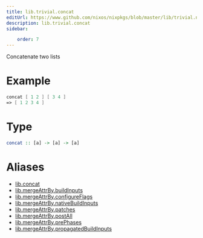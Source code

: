 ```yaml
---
title: lib.trivial.concat
editUrl: https://www.github.com/nixos/nixpkgs/blob/master/lib/trivial.nix#L111C12
description: lib.trivial.concat
sidebar:

    order: 7
---
```


Concatenate two lists

# Example

```nix
concat [ 1 2 ] [ 3 4 ]
=> [ 1 2 3 4 ]
```

# Type

```haskell
concat :: [a] -> [a] -> [a]
```


# Aliases

- [lib.concat](reference/lib/lib-concat)
- [lib.mergeAttrBy.buildInputs](reference/lib/mergeAttrBy/lib-mergeAttrBy-buildInputs)
- [lib.mergeAttrBy.configureFlags](reference/lib/mergeAttrBy/lib-mergeAttrBy-configureFlags)
- [lib.mergeAttrBy.nativeBuildInputs](reference/lib/mergeAttrBy/lib-mergeAttrBy-nativeBuildInputs)
- [lib.mergeAttrBy.patches](reference/lib/mergeAttrBy/lib-mergeAttrBy-patches)
- [lib.mergeAttrBy.postAll](reference/lib/mergeAttrBy/lib-mergeAttrBy-postAll)
- [lib.mergeAttrBy.prePhases](reference/lib/mergeAttrBy/lib-mergeAttrBy-prePhases)
- [lib.mergeAttrBy.propagatedBuildInputs](reference/lib/mergeAttrBy/lib-mergeAttrBy-propagatedBuildInputs)


